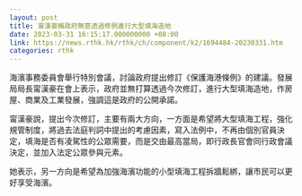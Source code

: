 ```yaml
---
layout: post
title: 甯漢豪稱政府無意透過修例進行大型填海造地
date: 2023-03-31 16:15:17.000000000 +08:00
link: https://news.rthk.hk/rthk/ch/component/k2/1694484-20230331.htm
categories: rthk
---
```


海濱事務委員會舉行特別會議，討論政府提出修訂《保護海港條例》的建議。發展局局長甯漢豪在會上表示，政府並無打算透過今次修訂，進行大型填海造地，作房屋、商業及工業發展，強調這是政府的公開承諾。

甯漢豪說，提出今次修訂，主要有兩大方向，一方面是希望將大型填海工程，強化規管制度，將過去法庭判詞中提出的考慮因素，寫入法例中，不再由個別官員決定，填海是否有凌駕性的公眾需要，而是交由最高當局，即行政長官會同行政會議決定，並加入法定公眾參與元素。

她表示，另一方向是希望為加強海濱功能的小型填海工程拆牆鬆綁，讓市民可以更好享受海濱。
